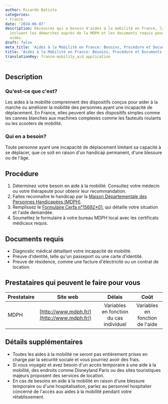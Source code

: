 ```yaml
---
author: Ricardo Batista
categories:
- France
date: '2024-06-07'
description: Découvrez qui a besoin d'aides à la mobilité en France, la procédure
  incluant les démarches auprès de la MDPH et les documents requis pour obtenir ces
  aides.
draft: false
meta_title: 'Aides à la Mobilité en France: Besoins, Procédure et Documents Requis'
title: 'Aides à la Mobilité en France: Besoins, Procédure et Documents Requis'
translationKey: france-mobility_aid_application
---
```



## Description
### Qu'est-ce que c'est?
Les aides à la mobilité comprennent des dispositifs conçus pour aider à la marche ou améliorer la mobilité des personnes ayant une incapacité de déplacement. En France, elles peuvent aller des dispositifs simples comme les cannes blanches aux machines complexes comme les fauteuils roulants ou les scooters de mobilité.

### Qui en a besoin?
Toute personne ayant une incapacité de déplacement limitant sa capacité à se déplacer, que ce soit en raison d'un handicap permanent, d'une blessure ou de l'âge.

## Procédure
1. Déterminez votre besoin en aide à la mobilité. Consultez votre médecin ou votre thérapeute pour obtenir leur recommandation.
2. Faites reconnaître le handicap par la [Maison Départementale des Personnes Handicapées (MDPH)](http://www.mdph.fr/).
3. Remplissez le [Formulaire Cerfa n°15692*01](https://www.service-public.fr/particuliers/vosdroits/R19993), qui détaille votre situation et l'aide demandée.
4. Soumettez le formulaire à votre bureau MDPH local avec les certificats médicaux requis.

## Documents requis
- Diagnostic médical détaillant votre incapacité de mobilité.
- Preuve d'identité, telle qu'un passeport ou une carte d'identité.
- Preuve de résidence, comme une facture d'électricité ou un contrat de location.

## Prestataires qui peuvent le faire pour vous

| Prestataire      |     Site web     |     Délais    |       Coût      |
| --------------- | --------------- |  :-------------: | :-------------: |
| MDPH      |  [http://www.mdph.fr/](http://www.mdph.fr/)       |      Variables en fonction du cas individuel      |        Variables en fonction de l'aide       |

## Détails supplémentaires
- Toutes les aides à la mobilité ne seront pas entièrement prises en charge par la sécurité sociale et vous pourriez avoir des frais.
- Si vous voyagez et avez besoin d'un accès temporaire à une aide à la mobilité, des endroits comme Disneyland Paris ou des sites touristiques majeurs proposent des services de location.
- En cas de besoins en aide à la mobilité en raison d'une blessure temporaire ou d'une hospitalisation, parlez au personnel hospitalier concerné de l'accès aux aides à la mobilité pendant votre rétablissement.